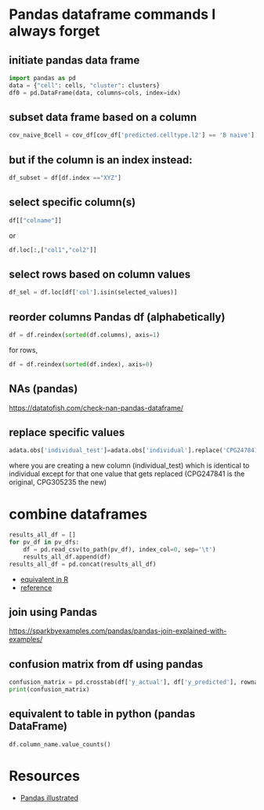 # Pandas dataframe commands I always forget

## initiate pandas data frame

```Python
import pandas as pd
data = {"cell": cells, "cluster": clusters}
df0 = pd.DataFrame(data, columns=cols, index=idx)
```

## subset data frame based on a column

```Python
cov_naive_Bcell = cov_df[cov_df['predicted.celltype.l2'] == 'B naive']
```

## but if the column is an index instead:

```Python
df_subset = df[df.index =="XYZ"]
```

## select specific column(s)

```Python
df[["colname"]]
```

or

```Python
df.loc[:,["col1","col2"]]
```

## select rows based on column values

```Python
df_sel = df.loc[df['col'].isin(selected_values)]
```

## reorder columns Pandas df (alphabetically)

```Python
df = df.reindex(sorted(df.columns), axis=1)
```

for rows,

```Python
df = df.reindex(sorted(df.index), axis=0)
```

## NAs (pandas)

https://datatofish.com/check-nan-pandas-dataframe/

## replace specific values

```Python
adata.obs['individual_test']=adata.obs['individual'].replace('CPG247841', 'CPG305235')
```

where you are creating a new column (individual_test) which is identical to individual except for that one value that gets replaced (CPG247841 is the original, CPG305235 the new)

# combine dataframes

```Python
results_all_df = []
for pv_df in pv_dfs:
    df = pd.read_csv(to_path(pv_df), index_col=0, sep='\t')
    results_all_df.append(df)
results_all_df = pd.concat(results_all_df)
```

* [equivalent in R](https://github.com/annacuomo/Anna_PostDoc_notebooks/blob/main/CheatSheets/R/cheatsheet_R.md#much-faster-rbind)
* [reference](https://stackoverflow.com/questions/28669482/appending-pandas-dataframes-generated-in-a-for-loop)

## join using Pandas

https://sparkbyexamples.com/pandas/pandas-join-explained-with-examples/

## confusion matrix from df using pandas

```Python
confusion_matrix = pd.crosstab(df['y_actual'], df['y_predicted'], rownames=['Actual'], colnames=['Predicted'])
print(confusion_matrix)
```

## equivalent to table in python (pandas DataFrame)

```Python
df.column_name.value_counts()
```

# Resources

* [Pandas illustrated](https://betterprogramming.pub/pandas-illustrated-the-definitive-visual-guide-to-pandas-c31fa921a43)
